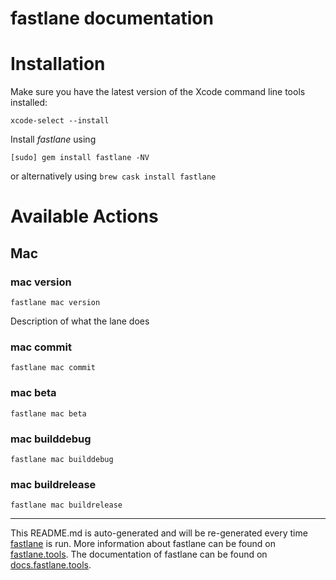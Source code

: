 fastlane documentation
================
# Installation

Make sure you have the latest version of the Xcode command line tools installed:

```
xcode-select --install
```

Install _fastlane_ using
```
[sudo] gem install fastlane -NV
```
or alternatively using `brew cask install fastlane`

# Available Actions
## Mac
### mac version
```
fastlane mac version
```
Description of what the lane does
### mac commit
```
fastlane mac commit
```

### mac beta
```
fastlane mac beta
```

### mac builddebug
```
fastlane mac builddebug
```

### mac buildrelease
```
fastlane mac buildrelease
```


----

This README.md is auto-generated and will be re-generated every time [fastlane](https://fastlane.tools) is run.
More information about fastlane can be found on [fastlane.tools](https://fastlane.tools).
The documentation of fastlane can be found on [docs.fastlane.tools](https://docs.fastlane.tools).
